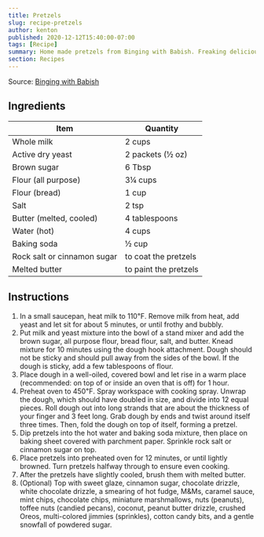 ```yaml
---
title: Pretzels
slug: recipe-pretzels
author: kenton
published: 2020-12-12T15:40:00-07:00
tags: [Recipe]
summary: Home made pretzels from Binging with Babish. Freaking delicious!
section: Recipes
---
```


Source: [Binging with Babish](https://www.bingingwithbabish.com/recipes/2017/8/22/michaelscottpretzel)

## Ingredients

| Item                        | Quantity              |
| ---                         | ---                   |
| Whole milk                  | 2 cups                |
| Active dry yeast            | 2 packets (½ oz)      |
| Brown sugar                 | 6 Tbsp                |
| Flour (all purpose)         | 3¼ cups               |
| Flour (bread)               | 1 cup                 |
| Salt                        | 2 tsp                 |
| Butter (melted, cooled)     | 4 tablespoons         |
| Water (hot)                 | 4 cups                |
| Baking soda                 | ½ cup                 |
| Rock salt or cinnamon sugar | to coat the pretzels  |
| Melted butter               | to paint the pretzels |

## Instructions

1. In a small saucepan, heat milk to 110℉. Remove milk from heat, add yeast and let sit for about 5 minutes, or until frothy and bubbly.
2. Put milk and yeast mixture into the bowl of a stand mixer and add the brown sugar, all purpose flour, bread flour, salt, and butter. Knead mixture for 10 minutes using the dough hook attachment. Dough should not be sticky and should pull away from the sides of the bowl. If the dough is sticky, add a few tablespoons of flour.
3. Place dough in a well-oiled, covered bowl and let rise in a warm place (recommended: on top of or inside an oven that is off) for 1 hour.
4. Preheat oven to 450℉. Spray workspace with cooking spray. Unwrap the dough, which should have doubled in size, and divide into 12 equal pieces. Roll dough out into long strands that are about the thickness of your finger and 3 feet long. Grab dough by ends and twist around itself three times. Then, fold the dough on top of itself, forming a pretzel.
5. Dip pretzels into the hot water and baking soda mixture, then place on baking sheet covered with parchment paper. Sprinkle rock salt or cinnamon sugar on top.
6. Place pretzels into preheated oven for 12 minutes, or until lightly browned. Turn pretzels halfway through to ensure even cooking.
7. After the pretzels have slightly cooled, brush them with melted butter.
8. (Optional) Top with sweet glaze, cinnamon sugar, chocolate drizzle, white chocolate drizzle, a smearing of hot fudge, M&Ms, caramel sauce, mint chips, chocolate chips, miniature marshmallows, nuts (peanuts), toffee nuts (candied pecans), coconut, peanut butter drizzle, crushed Oreos, multi-colored jimmies (sprinkles), cotton candy bits, and a gentle snowfall of powdered sugar.


